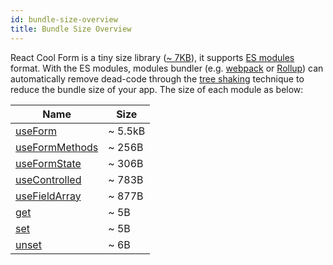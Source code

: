 ```yaml
---
id: bundle-size-overview
title: Bundle Size Overview
---
```


React Cool Form is a tiny size library ([~ 7KB](https://bundlephobia.com/result?p=react-cool-form)), it supports [ES modules](https://hacks.mozilla.org/2018/03/es-modules-a-cartoon-deep-dive) format. With the ES modules, modules bundler (e.g. [webpack](https://webpack.js.org) or [Rollup](https://rollupjs.org/guide)) can automatically remove dead-code through the [tree shaking](https://developer.mozilla.org/en-US/docs/Glossary/Tree_shaking) technique to reduce the bundle size of your app. The size of each module as below:

| Name                                                | Size    |
| --------------------------------------------------- | ------- |
| [useForm](../api-reference/use-form)                | ~ 5.5kB |
| [useFormMethods](../api-reference/use-form-methods) | ~ 256B  |
| [useFormState](../api-reference/use-form-state)     | ~ 306B  |
| [useControlled](../api-reference/use-controlled)    | ~ 783B  |
| [useFieldArray](../api-reference/use-field-array)   | ~ 877B  |
| [get](../api-reference/utility-functions#get)       | ~ 5B    |
| [set](../api-reference/utility-functions#set)       | ~ 5B    |
| [unset](../api-reference/utility-functions#unset)   | ~ 6B    |
